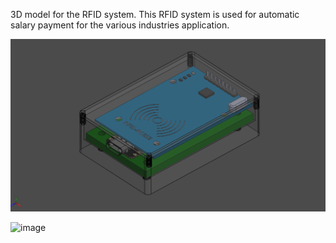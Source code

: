 3D model for the RFID system. This RFID system is used for automatic salary payment for the various industries application.

![rfid-system-assy](https://github.com/iqbalramadhan1102/3D-model/blob/main/RFID-system/rfid-system-assy.png)

![image](https://github.com/iqbalramadhan1102/3D-model/assets/56419725/c5fda6fc-be7b-4fa7-96fc-f8146e382c3f)

